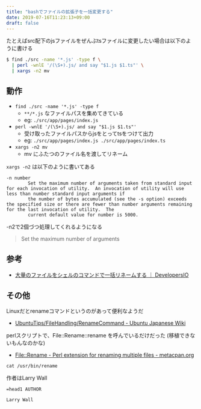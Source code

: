 ```yaml
---
title: "bashでファイルの拡張子を一括変更する"
date: 2019-07-16T11:23:13+09:00
draft: false
---
```


たとえばsrc配下のjsファイルをぜんぶtsファイルに変更したい場合は以下のように書ける

```bash
$ find ./src -name '*.js' -type f \
  | perl -wnlE '/(\S+).js/ and say "$1.js $1.ts"' \
  | xargs -n2 mv
```

## 動作

- `find ./src -name '*.js' -type f`
  - `**/*.js` なファイルパスを集めてきている
  - eg: `./src/app/pages/index.js`
- `perl -wnlE '/(\S+).js/ and say "$1.js $1.ts"'`
  - 受け取ったファイルパスからjsをとってtsをつけて出力
  - eg: `./src/app/pages/index.js ./src/app/pages/index.ts`
- `xargs -n2 mv`
  - mv にふたつのファイル名を渡してリネーム


`xargs -n2` は以下のように書いてある

```
-n number
        Set the maximum number of arguments taken from standard input for each invocation of utility.  An invocation of utility will use less than number standard input arguments if
        the number of bytes accumulated (see the -s option) exceeds the specified size or there are fewer than number arguments remaining for the last invocation of utility.  The
        current default value for number is 5000.
```

-n2で2個づつ処理してくれるようになる

> Set the maximum number of arguments


## 参考

- [大量のファイルをシェルのコマンドで一括リネームする ｜ DevelopersIO](https://dev.classmethod.jp/etc/rename_massive_files/)


## その他

Linuxだとrenameコマンドというのがあって便利なようだ

- [UbuntuTips/FileHandling/RenameCommand - Ubuntu Japanese Wiki](https://wiki.ubuntulinux.jp/UbuntuTips/FileHandling/RenameCommand)

perlスクリプトで、File::Rename::rename を呼んでいるだけだった
(移植できないもんなのかな)

- [File::Rename - Perl extension for renaming multiple files - metacpan.org](https://metacpan.org/pod/File::Rename)

```
cat /usr/bin/rename
```

作者はLarry Wall

```
=head1 AUTHOR

Larry Wall
```
